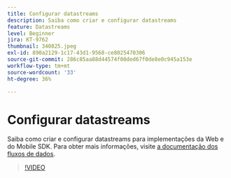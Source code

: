 ```yaml
---
title: Configurar datastreams
description: Saiba como criar e configurar datastreams
feature: Datastreams
level: Beginner
jira: KT-9762
thumbnail: 340825.jpeg
exl-id: 890a2129-1c17-43d1-9568-ce8025470306
source-git-commit: 286c85aa88d44574f00ded67f0de8e0c945a153e
workflow-type: tm+mt
source-wordcount: '33'
ht-degree: 36%

---
```


# Configurar datastreams

Saiba como criar e configurar datastreams para implementações da Web e do Mobile SDK. Para obter mais informações, visite [a documentação dos fluxos de dados](https://experienceleague.adobe.com/docs/experience-platform/edge/fundamentals/datastreams.html?lang=pt-BR).

>[!VIDEO](https://video.tv.adobe.com/v/340825?learn=on&enablevpops)

